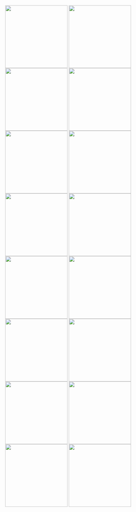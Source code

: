 <h1></h1>

<div style="display:flex;flex-wrap:wrap">
	<img style="width:200px" src="https://firebasestorage.googleapis.com/v0/b/shopdrop-a8a7c.appspot.com/o/screenshot%2F1.jpg?alt=media&token=192be4f8-1287-4905-939c-fb56f2cf55de">
    &nbsp;
	<img style="width:200px" src="https://firebasestorage.googleapis.com/v0/b/shopdrop-a8a7c.appspot.com/o/screenshot%2F2.jpg?alt=media&token=c844fedf-5fde-425a-a089-172421d143db">
	 &nbsp;
	<img style="width:200px" src="https://firebasestorage.googleapis.com/v0/b/shopdrop-a8a7c.appspot.com/o/screenshot%2F3.jpg?alt=media&token=cc335e54-1f6c-4d61-92d4-f8dfbd8d1342">
	 &nbsp;
	<img style="width:200px" src="https://firebasestorage.googleapis.com/v0/b/shopdrop-a8a7c.appspot.com/o/screenshot%2F4.jpg?alt=media&token=d93d70ae-0426-462c-b65a-4929880bf653">
	 &nbsp;
	<img style="width:200px" src="https://firebasestorage.googleapis.com/v0/b/shopdrop-a8a7c.appspot.com/o/screenshot%2F5.jpg?alt=media&token=7f97a59f-9ec4-4df8-9559-8a77a82a269e">
	 &nbsp;
	<img style="width:200px" src="https://firebasestorage.googleapis.com/v0/b/shopdrop-a8a7c.appspot.com/o/screenshot%2F6.jpg?alt=media&token=3e23043c-d54a-487f-9d15-5528383defab">
	 &nbsp;
	<img style="width:200px" src="https://firebasestorage.googleapis.com/v0/b/shopdrop-a8a7c.appspot.com/o/screenshot%2F7.jpg?alt=media&token=c2fec74c-3778-43dd-8139-30ff29613635">
	 &nbsp;
	<img style="width:200px" src="https://firebasestorage.googleapis.com/v0/b/shopdrop-a8a7c.appspot.com/o/screenshot%2F8.jpg?alt=media&token=9b1ff07b-5afb-4207-a2cf-01a96981e781">
	 &nbsp;
	<img style="width:200px" src="https://firebasestorage.googleapis.com/v0/b/shopdrop-a8a7c.appspot.com/o/screenshot%2F9.jpg?alt=media&token=ea03d836-8bff-4b28-85dc-6676330dfc75">
	 &nbsp;
	<img style="width:200px" src="https://firebasestorage.googleapis.com/v0/b/shopdrop-a8a7c.appspot.com/o/screenshot%2F10.jpg?alt=media&token=2a08167e-0b94-41c0-b70b-e3f72b3c13cf">
	 &nbsp;
	<img style="width:200px" src="https://firebasestorage.googleapis.com/v0/b/shopdrop-a8a7c.appspot.com/o/screenshot%2F11.jpg?alt=media&token=b0568875-aa90-41f6-a361-75b967ec9cd4">
	 &nbsp;
	<img style="width:200px" src="https://firebasestorage.googleapis.com/v0/b/shopdrop-a8a7c.appspot.com/o/screenshot%2F12.jpg?alt=media&token=f0182093-f63f-4193-9ec6-d3881880dfed">
	 &nbsp;
	<img style="width:200px" src="https://firebasestorage.googleapis.com/v0/b/shopdrop-a8a7c.appspot.com/o/screenshot%2F13.jpg?alt=media&token=1c43eb87-fc38-457d-a948-2160c6b424da">
	 &nbsp;
	<img style="width:200px" src="https://firebasestorage.googleapis.com/v0/b/shopdrop-a8a7c.appspot.com/o/screenshot%2F14.jpg?alt=media&token=05ae4a2d-9775-4651-bc96-a46a2c782f37">
	 &nbsp;
	<img style="width:200px" src="https://firebasestorage.googleapis.com/v0/b/shopdrop-a8a7c.appspot.com/o/screenshot%2F15.jpg?alt=media&token=229d6374-2bd6-4c29-a6c9-f166d652e484">
	 &nbsp;
	<img style="width:200px" src="https://firebasestorage.googleapis.com/v0/b/shopdrop-a8a7c.appspot.com/o/screenshot%2F16.jpg?alt=media&token=320978de-b811-4bf3-9120-6b2bca4292ff">
	 &nbsp;
	
</div>
